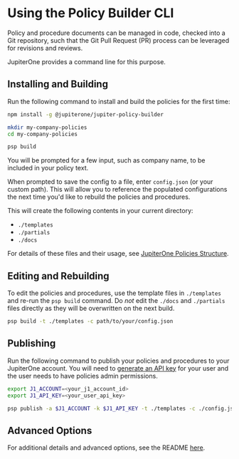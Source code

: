 # Using the Policy Builder CLI

Policy and procedure documents can be managed in code, checked into a Git repository, such that the Git Pull Request (PR) process can be leveraged for revisions and reviews.

JupiterOne provides a command line for this purpose.

## Installing and Building

Run the following command to install and build the policies for the first time:

```bash
npm install -g @jupiterone/jupiter-policy-builder

mkdir my-company-policies
cd my-company-policies

psp build
```

You will be prompted for a few input, such as company name, to be included in your policy text.

When prompted to save the config to a file, enter `config.json` (or your custom path). This will allow you to reference the populated configurations the next time you'd like to rebuild the policies and procedures.

This will create the following contents in your current directory:

- `./templates`
- `./partials`
- `./docs`

For details of these files and their usage, see [JupiterOne Policies Structure](./policies-structure.md).

## Editing and Rebuilding

To edit the policies and procedures, use the template files in `./templates` and re-run the `psp build` command. Do _not_ edit the `./docs` and `./partials` files directly as they will be overwritten on the next build.

```bash
psp build -t ./templates -c path/to/your/config.json
```

## Publishing

Run the following command to publish your policies and procedures to your JupiterOne account. You will need to [generate an API key](../APIs_and-integrations/api-key-access.md) for your user and the user needs to have policies admin permissions.

```bash
export J1_ACCOUNT=<your_j1_account_id>
export J1_API_KEY=<your_user_api_key>

psp publish -a $J1_ACCOUNT -k $J1_API_KEY -t ./templates -c ./config.json
```

## Advanced Options

For additional details and advanced options, see the README [here](https://github.com/JupiterOne/jupiter-policy-builder).
